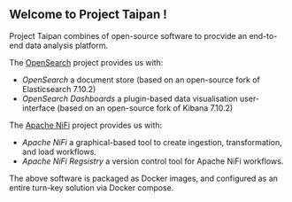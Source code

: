 ## Welcome to Project Taipan !

Project Taipan combines of open-source software to procvide an end-to-end data analysis platform.

The [OpenSearch](https://github.com/opensearch-project) project provides us with:

- _OpenSearch_ a document store (based on an open-source fork of Elasticsearch 7.10.2)
- _OpenSearch Dashboards_ a plugin-based data visualisation user-interface (based on an open-source fork of Kibana 7.10.2)

The [Apache NiFi](https://nifi.apache.org/) project provides us with:

- _Apache NiFi_ a graphical-based tool to create ingestion, transformation, and load workflows.
- _Apache NiFi Regsistry_ a version control tool for Apache NiFi workflows.

The above software is packaged as Docker images, and configured as an entire turn-key solution via Docker compose.

